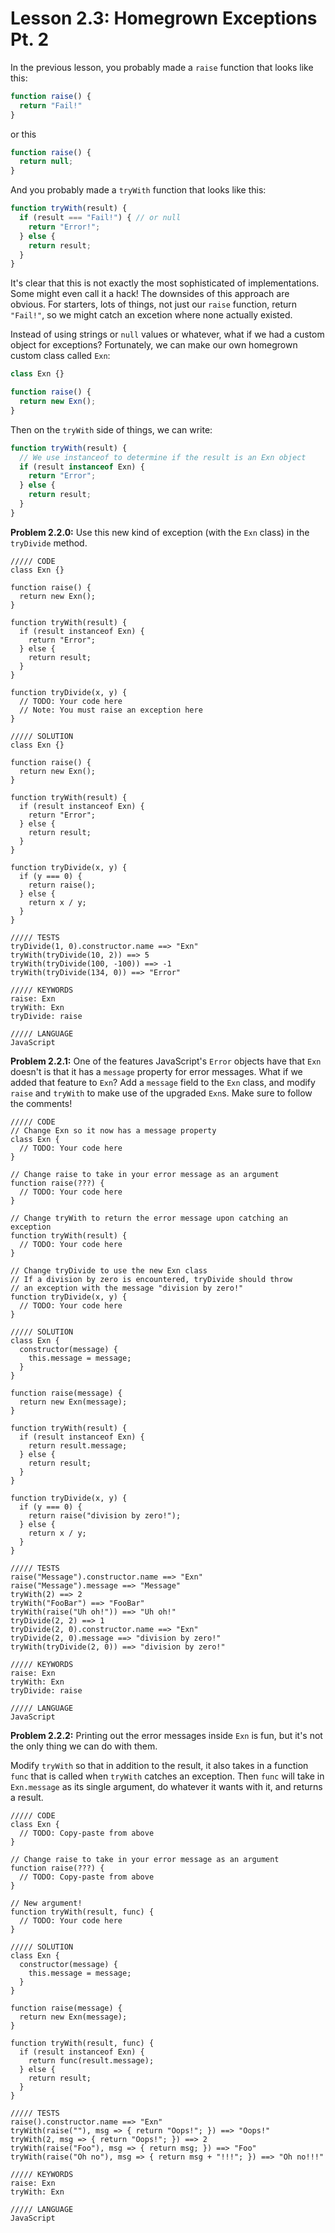 # Lesson 2.3: Homegrown Exceptions Pt. 2

In the previous lesson, you probably made a `raise` function that looks like this:

```javascript
function raise() {
  return "Fail!"
}
```

or this

```javascript
function raise() {
  return null;
}
```

And you probably made a `tryWith` function that looks like this:

```javascript
function tryWith(result) {
  if (result === "Fail!") { // or null
    return "Error!";
  } else {
    return result;
  }
}
```

It's clear that this is not exactly the most sophisticated of implementations. Some might even call it a hack! The downsides of this approach are obvious. For starters, lots of things, not just our `raise` function, return `"Fail!"`, so we might catch an excetion where none actually existed.

Instead of using strings or `null` values or whatever, what if we had a custom object for exceptions? Fortunately, we can make our own homegrown custom class called `Exn`:

```javascript
class Exn {}

function raise() {
  return new Exn(); 
}
```

Then on the `tryWith` side of things, we can write:

```javascript
function tryWith(result) {
  // We use instanceof to determine if the result is an Exn object
  if (result instanceof Exn) {
    return "Error";
  } else {
    return result;
  }
}
```

**Problem 2.2.0:** Use this new kind of exception (with the `Exn` class) in the `tryDivide` method.

```problem
///// CODE
class Exn {}

function raise() {
  return new Exn();
}

function tryWith(result) {
  if (result instanceof Exn) {
    return "Error";
  } else {
    return result;
  }
}

function tryDivide(x, y) {
  // TODO: Your code here
  // Note: You must raise an exception here
}

///// SOLUTION
class Exn {}

function raise() {
  return new Exn();
}

function tryWith(result) {
  if (result instanceof Exn) {
    return "Error";
  } else {
    return result;
  }
}

function tryDivide(x, y) {
  if (y === 0) {
    return raise();
  } else {
    return x / y;
  }
}

///// TESTS
tryDivide(1, 0).constructor.name ==> "Exn"
tryWith(tryDivide(10, 2)) ==> 5
tryWith(tryDivide(100, -100)) ==> -1
tryWith(tryDivide(134, 0)) ==> "Error"

///// KEYWORDS
raise: Exn
tryWith: Exn
tryDivide: raise

///// LANGUAGE
JavaScript
```

**Problem 2.2.1:** One of the features JavaScript's `Error` objects have that `Exn` doesn't is that it has a `message` property for error messages. What if we added that feature to `Exn`? Add a `message` field to the `Exn` class, and modify `raise` and `tryWith` to make use of the upgraded `Exn`s. Make sure to follow the comments!

```problem
///// CODE
// Change Exn so it now has a message property
class Exn {
  // TODO: Your code here
}

// Change raise to take in your error message as an argument
function raise(???) {
  // TODO: Your code here
}

// Change tryWith to return the error message upon catching an exception
function tryWith(result) {
  // TODO: Your code here 
}

// Change tryDivide to use the new Exn class
// If a division by zero is encountered, tryDivide should throw
// an exception with the message "division by zero!"
function tryDivide(x, y) {
  // TODO: Your code here
}

///// SOLUTION
class Exn {
  constructor(message) {
    this.message = message;
  }
}

function raise(message) {
  return new Exn(message);
}

function tryWith(result) {
  if (result instanceof Exn) {
    return result.message;
  } else {
    return result;
  }
}

function tryDivide(x, y) {
  if (y === 0) {
    return raise("division by zero!"); 
  } else {
    return x / y;
  }
}

///// TESTS
raise("Message").constructor.name ==> "Exn"
raise("Message").message ==> "Message"
tryWith(2) ==> 2
tryWith("FooBar") ==> "FooBar"
tryWith(raise("Uh oh!")) ==> "Uh oh!"
tryDivide(2, 2) ==> 1
tryDivide(2, 0).constructor.name ==> "Exn"
tryDivide(2, 0).message ==> "division by zero!"
tryWith(tryDivide(2, 0)) ==> "division by zero!"

///// KEYWORDS
raise: Exn
tryWith: Exn
tryDivide: raise

///// LANGUAGE
JavaScript
```

**Problem 2.2.2:** Printing out the error messages inside `Exn` is fun, but it's not the only thing we can do with them.

Modify `tryWith` so that in addition to the result, it also takes in a function `func` that is called when `tryWith` catches an exception. Then `func` will take in `Exn.message` as its single argument, do whatever it wants with it, and returns a result.

```problem
///// CODE
class Exn {
  // TODO: Copy-paste from above 
}

// Change raise to take in your error message as an argument
function raise(???) {
  // TODO: Copy-paste from above 
}

// New argument!
function tryWith(result, func) { 
  // TODO: Your code here
}

///// SOLUTION
class Exn {
  constructor(message) {
    this.message = message;
  }
}

function raise(message) {
  return new Exn(message);
}

function tryWith(result, func) {
  if (result instanceof Exn) {
    return func(result.message);
  } else {
    return result;
  }
}

///// TESTS
raise().constructor.name ==> "Exn"
tryWith(raise(""), msg => { return "Oops!"; }) ==> "Oops!"
tryWith(2, msg => { return "Oops!"; }) ==> 2
tryWith(raise("Foo"), msg => { return msg; }) ==> "Foo"
tryWith(raise("Oh no"), msg => { return msg + "!!!"; }) ==> "Oh no!!!"

///// KEYWORDS
raise: Exn
tryWith: Exn

///// LANGUAGE
JavaScript
```